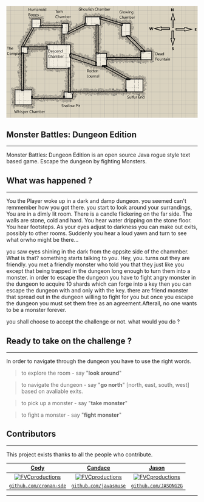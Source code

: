 ![Image of game map](https://raw.githubusercontent.com/cronan-sde/MonsterBattleDungeonEdition/dev/resources/map.png)

## Monster Battles: Dungeon Edition
___

Monster Battles: Dungeon Edition is an open source Java rogue style text based game. Escape the dungeon by fighting Monsters.


## What was happened ?
___

You the Player woke up in a dark and damp dungeon. you seemed can't remmember how you got there. you start to look around your surrandings, 
You are in a dimly lit room.  There is a candle flickering on the far side. The walls are  stone, cold and hard. You hear water dripping on the stone floor. You hear footsteps. As your eyes adjust to darkness you can make out exits, possibly to other rooms. Suddenly you hear a loud yawn and turn to see what orwho might be there... 

you saw eyes shining in the dark from the oppsite side of the chammber. What is that? something starts talking to you. Hey, you. turns out they are friendly. you met a friendly monster who told you that they just like you except that being trapped in the dungeon long enough to turn them into a monster. in order to escape the dungeon you have to fight angry monster in the dungeon to acquire 10 shards which can forge into a key then you can escape the dungeon with and only with the key. there are friend monster that spread out in the dungeon willing to fight for you but once you escape the dungeon you must set them free as an agreement.Afterall, no one wants to be a monster forever. 

you shall choose to accept the challenge or not. what would you do ? 



## Ready to take on the challenge ? 
___
In order to navigate through the dungeon you have to use the right words.

> to explore the room - say "__look around__"


> to navigate the dungeon - say "__go north__" [north, east, south, west] based on avaliable exits.


> to pick up a monster - say "__take monster__"


> to fight a monster - say "__fight monster__"


## Contributors
___
This project exists thanks to all the people who contribute.

| <a href="https://github.com/cronan-sde" target="_blank">**Cody**</a> | <a href="https://github.com/javasmuse" target="_blank">**Candace**</a> | <a href="https://github.com/JASONG2G" target="_blank">**Jason**</a> |
| :---: |:---:| :---:|
| [![FVCproductions](https://avatars.githubusercontent.com/u/73966102?s=400&v=4)](http://fvcproductions.com)    | [![FVCproductions](https://avatars.githubusercontent.com/u/50122081?s=400&u=5055720cbf329b3d410076be00524b5c579842fe&v=4)](http://fvcproductions.com) | [![FVCproductions](https://avatars.githubusercontent.com/u/51686756?s=460&u=40128922a8fcf5941e22b97984e76a5f97299b64&v=4)](http://fvcproductions.com)  |
| <a href="https://github.com/cronan-sde" target="_blank">`github.com/cronan-sde`</a> | <a href="https://github.com/javasmuse" target="_blank">`github.com/javasmuse`</a> | <a href="https://github.com/JASONG2G" target="_blank">`github.com/JASONG2G`</a> |

---



